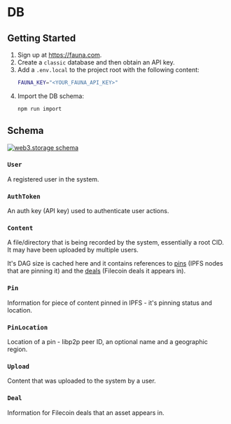 # DB

## Getting Started

1. Sign up at https://fauna.com.
2. Create a `classic` database and then obtain an API key.
3. Add a `.env.local` to the project root with the following content:
    ```sh
    FAUNA_KEY="<YOUR_FAUNA_API_KEY>"
    ```
4. Import the DB schema:
    ```sh
    npm run import
    ```

## Schema

[![web3.storage schema](https://user-images.githubusercontent.com/152863/124463647-16f0bb00-dd8b-11eb-9a71-d710f5d77078.jpg)](https://user-images.githubusercontent.com/152863/124463647-16f0bb00-dd8b-11eb-9a71-d710f5d77078.jpg)

### `User`

A registered user in the system.

### `AuthToken`

An auth key (API key) used to authenticate user actions.

### `Content`

A file/directory that is being recorded by the system, essentially a root CID. It may have been uploaded by multiple users.

It's DAG size is cached here and it contains references to [pins](#pin) (IPFS nodes that are pinning it) and the [deals](#deal) (Filecoin deals it appears in).

### `Pin`

Information for piece of content pinned in IPFS - it's pinning status and location.

### `PinLocation`

Location of a pin - libp2p peer ID, an optional name and a geographic region.

### `Upload`

Content that was uploaded to the system by a user.

### `Deal`

Information for Filecoin deals that an asset appears in.
